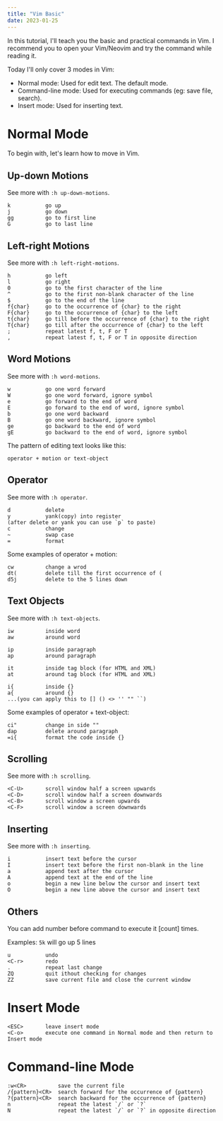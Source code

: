 ```yaml
---
title: "Vim Basic"
date: 2023-01-25
---
```


In this tutorial, I'll teach you the basic and practical commands in Vim. I recommend you to open your Vim/Neovim and try the command while reading it.

Today I'll only cover 3 modes in Vim:

- Normal mode: Used for edit text. The default mode.
- Command-line mode: Used for executing commands (eg: save file, search).
- Insert mode: Used for inserting text.

# Normal Mode

To begin with, let's learn how to move in Vim.

## Up-down Motions

See more with `:h up-down-motions`.

```text
k           go up
j           go down
gg          go to first line
G           go to last line
```

## Left-right Motions

See more with `:h left-right-motions`.

```text
h           go left 
l           go right 
0           go to the first character of the line
^			go to the first non-blank character of the line
$           go to the end of the line
f{char}		go to the occurrence of {char} to the right
F{char}		go to the occurrence of {char} to the left
t{char}		go till before the occurrence of {char} to the right
T{char}		go till after the occurrence of {char} to the left
;			repeat latest f, t, F or T
,			repeat latest f, t, F or T in opposite direction
```

## Word Motions

See more with `:h word-motions`.

```text
w			go one word forward
W			go one word forward, ignore symbol
e			go forward to the end of word
E			go forward to the end of word, ignore symbol
b			go one word backward
B			go one word backward, ignore symbol
ge			go backward to the end of word
gE			go backward to the end of word, ignore symbol
```

The pattern of editing text looks like this:

```text
operator + motion or text-object
```

## Operator

See more with `:h operator`.

```text
d           delete
y           yank(copy) into register
(after delete or yank you can use `p` to paste)
c           change
~           swap case
=           format
```

Some examples of operator + motion:
```text
cw          change a wrod
dt(         delete till the first occurrence of (
d5j         delete to the 5 lines down
```

## Text Objects

See more with `:h text-objects`.

```text
iw          inside word
aw          around word 

ip          inside paragraph
ap          around paragraph 

it          inside tag block (for HTML and XML)
at          around tag block (for HTML and XML)

i{          inside {}
a{          around {}
...(you can apply this to [] () <> '' "" ``)
```

Some examples of operator + text-object:

```text
ci"         change in side ""
dap         delete around paragraph
=i{         format the code inside {}
```

## Scrolling

See more with `:h scrolling`.

```text
<C-U>       scroll window half a screen upwards
<C-D>       scroll window half a screen downwards
<C-B>       scroll window a screen upwards
<C-F>       scroll window a screen downwards
```

## Inserting

See more with `:h inserting`.

```text
i           insert text before the cursor
I           insert text before the first non-blank in the line
a           append text after the cursor
A           append text at the end of the line
o           begin a new line below the cursor and insert text
O           begin a new line above the cursor and insert text
```

## Others

You can add number before command to execute it [count] times.

Examples: `5k` will go up 5 lines

```text
u           undo
<C-r>       redo
.           repeat last change 
ZQ          quit ithout checking for changes
ZZ          save current file and close the current window
```

# Insert Mode

```text
<ESC>       leave insert mode
<C-o>       execute one command in Normal mode and then return to Insert mode
```

# Command-line Mode

```text
:w<CR>          save the current file
/{pattern}<CR>  search forward for the occurrence of {pattern}
?{pattern}<CR>  search backward for the occurrence of {pattern}
n			    repeat the latest `/` or `?`
N			    repeat the latest `/` or `?` in opposite direction
```
